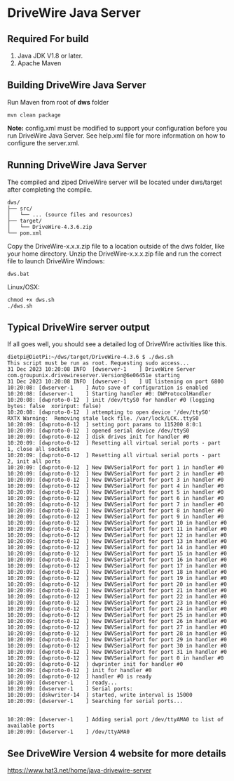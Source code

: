 # DriveWire Java Server
## Required For build
 1. Java JDK V1.8 or later. 
 2. Apache Maven

##  Building DriveWire Java Server
Run Maven from root of **dws** folder

    mvn clean package

**Note:** config.xml must be modified to support your configuration before you run DriveWire Java Server.  See help.xml file for more information on how to configure the server.xml.
## Running DriveWire Java Server
The compiled and ziped DriveWire server will be located under dws/target after completing the compile.
```
dws/
├── src/
│   └── ... (source files and resources)
├── target/
│   └── DriveWire-4.3.6.zip
└── pom.xml
```
Copy the DriveWire-x.x.x.zip file to a location outside of the dws folder, like your home directory.
Unzip the DriveWire-x.x.x.zip file and run the correct file to launch DriveWire
Windows:

    dws.bat

Linux/OSX: 

    chmod +x dws.sh
    ./dws.sh

## Typical DriveWire server output
If all goes well, you should see a detailed log of DriveWire activities like this.
```
dietpi@DietPi:~/dws/target/DriveWire-4.3.6 $ ./dws.sh 
This script must be run as root. Requesting sudo access...
31 Dec 2023 10:20:08 INFO  [dwserver-1    ] DriveWire Server com.groupunix.drivewireserver.Version@6e06451e starting
31 Dec 2023 10:20:08 INFO  [dwserver-1    ] UI listening on port 6800
10:20:08: [dwserver-1    ] Auto save of configuration is enabled
10:20:08: [dwserver-1    ] Starting handler #0: DWProtocolHandler
10:20:08: [dwproto-0-12  ] init /dev/ttyS0 for handler #0 (logging bytes: false  xorinput: false)
10:20:08: [dwproto-0-12  ] attempting to open device '/dev/ttyS0'
RXTX Warning:  Removing stale lock file. /var/lock/LCK..ttyS0
10:20:09: [dwproto-0-12  ] setting port params to 115200 8:0:1
10:20:09: [dwproto-0-12  ] opened serial device /dev/ttyS0
10:20:09: [dwproto-0-12  ] disk drives init for handler #0
10:20:09: [dwproto-0-12  ] Resetting all virtual serial ports - part 1, close all sockets
10:20:09: [dwproto-0-12  ] Resetting all virtual serial ports - part 2, init all ports
10:20:09: [dwproto-0-12  ] New DWVSerialPort for port 1 in handler #0
10:20:09: [dwproto-0-12  ] New DWVSerialPort for port 2 in handler #0
10:20:09: [dwproto-0-12  ] New DWVSerialPort for port 3 in handler #0
10:20:09: [dwproto-0-12  ] New DWVSerialPort for port 4 in handler #0
10:20:09: [dwproto-0-12  ] New DWVSerialPort for port 5 in handler #0
10:20:09: [dwproto-0-12  ] New DWVSerialPort for port 6 in handler #0
10:20:09: [dwproto-0-12  ] New DWVSerialPort for port 7 in handler #0
10:20:09: [dwproto-0-12  ] New DWVSerialPort for port 8 in handler #0
10:20:09: [dwproto-0-12  ] New DWVSerialPort for port 9 in handler #0
10:20:09: [dwproto-0-12  ] New DWVSerialPort for port 10 in handler #0
10:20:09: [dwproto-0-12  ] New DWVSerialPort for port 11 in handler #0
10:20:09: [dwproto-0-12  ] New DWVSerialPort for port 12 in handler #0
10:20:09: [dwproto-0-12  ] New DWVSerialPort for port 13 in handler #0
10:20:09: [dwproto-0-12  ] New DWVSerialPort for port 14 in handler #0
10:20:09: [dwproto-0-12  ] New DWVSerialPort for port 15 in handler #0
10:20:09: [dwproto-0-12  ] New DWVSerialPort for port 16 in handler #0
10:20:09: [dwproto-0-12  ] New DWVSerialPort for port 17 in handler #0
10:20:09: [dwproto-0-12  ] New DWVSerialPort for port 18 in handler #0
10:20:09: [dwproto-0-12  ] New DWVSerialPort for port 19 in handler #0
10:20:09: [dwproto-0-12  ] New DWVSerialPort for port 20 in handler #0
10:20:09: [dwproto-0-12  ] New DWVSerialPort for port 21 in handler #0
10:20:09: [dwproto-0-12  ] New DWVSerialPort for port 22 in handler #0
10:20:09: [dwproto-0-12  ] New DWVSerialPort for port 23 in handler #0
10:20:09: [dwproto-0-12  ] New DWVSerialPort for port 24 in handler #0
10:20:09: [dwproto-0-12  ] New DWVSerialPort for port 25 in handler #0
10:20:09: [dwproto-0-12  ] New DWVSerialPort for port 26 in handler #0
10:20:09: [dwproto-0-12  ] New DWVSerialPort for port 27 in handler #0
10:20:09: [dwproto-0-12  ] New DWVSerialPort for port 28 in handler #0
10:20:09: [dwproto-0-12  ] New DWVSerialPort for port 29 in handler #0
10:20:09: [dwproto-0-12  ] New DWVSerialPort for port 30 in handler #0
10:20:09: [dwproto-0-12  ] New DWVSerialPort for port 31 in handler #0
10:20:09: [dwproto-0-12  ] New DWVSerialPort for port 0 in handler #0
10:20:09: [dwproto-0-12  ] dwprinter init for handler #0
10:20:09: [dwproto-0-12  ] init for handler #0
10:20:09: [dwproto-0-12  ] handler #0 is ready
10:20:09: [dwserver-1    ] ready...
10:20:09: [dwserver-1    ] Serial ports:
10:20:09: [dskwriter-14  ] started, write interval is 15000
10:20:09: [dwserver-1    ] Searching for serial ports...


10:20:09: [dwserver-1    ] Adding serial port /dev/ttyAMA0 to list of available ports
10:20:09: [dwserver-1    ] /dev/ttyAMA0
```
## See DriveWire Version 4 website for more details
https://www.hat3.net/home/java-drivewire-server
